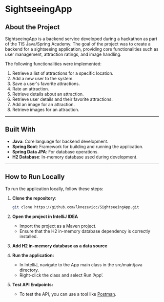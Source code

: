 # SightseeingApp

## About the Project
SightseeingApp is a backend service developed during a hackathon as part of the TIS Java/Spring Academy. The goal of the project was to create a backend for a sightseeing application, providing core functionalities such as user management, attraction ratings, and image handling. 

The following functionalities were implemented:

1. Retrieve a list of attractions for a specific location.
2. Add a new user to the system.
3. Save a user's favorite attractions.
4. Rate an attraction.
5. Retrieve details about an attraction.
6. Retrieve user details and their favorite attractions.
7. Add an image for an attraction.
8. Retrieve images for an attraction.

---

## Built With
- **Java**: Core language for backend development.
- **Spring Boot**: Framework for building and running the application.
- **Spring Data JPA**: For database operations.
- **H2 Database**: In-memory database used during development.

---

## How to Run Locally
To run the application locally, follow these steps:

1. **Clone the repository**:
   ```bash
   git clone https://github.com/lknezevicc/SightseeingApp.git
   ```
   
2. **Open the project in IntelliJ IDEA**
   - Import the project as a Maven project.
   - Ensure that the H2 in-memory database dependency is correctly installed.

4. **Add H2 in-memory database as a data source**
   
5. **Run the application:**
   - In IntelliJ, navigate to the App main class in the src/main/java directory.
   - Right-click the class and select Run ‘App’.

7. **Test API Endpoints:**
   - To test the API, you can use a tool like [Postman](https://www.postman.com/).
